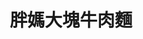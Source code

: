 ---
title: "胖媽大塊牛肉麵"
description: "胖媽大塊牛肉麵"
layout: shop
keywords:
  - 美食競賽
  - 台灣美食
  - 美食精選
datePublished: "2025-06-30"
dateModified: "2025-07-07"
city: "台北市"
district: "中正區"
address: "台北市中正區中華路二段307巷5號"
phone: "0223092988"
geo: "25.028998622777774, 121.50540516290361"
google_map: "https://maps.app.goo.gl/9MVNXLPHVFG9DKNj7"
footinder: "https://footinder.com.tw/%E5%8F%B0%E5%8C%97%E5%B8%82%E4%B8%AD%E6%AD%A3%E5%8D%80/52376/"
official: "https://www.facebook.com/profile.php?id=100057698280381"
award:
  - name: "夜市王"
    year: "2024"
    entries:
      - nightMarket: "南機場夜市"
        food_type: "牛肉"
        rank: "第三名"

---